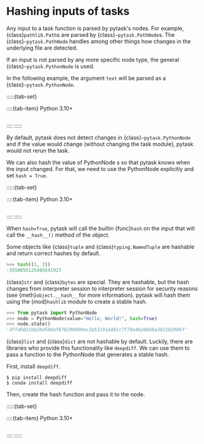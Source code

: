 # Hashing inputs of tasks

Any input to a task function is parsed by pytask's nodes. For example,
{class}`pathlib.Path`s are parsed by {class}`~pytask.PathNode`s. The
{class}`~pytask.PathNode` handles among other things how changes in the underlying file
are detected.

If an input is not parsed by any more specific node type, the general
{class}`~pytask.PythonNode` is used.

In the following example, the argument `text` will be parsed as a
{class}`~pytask.PythonNode`.

:::::{tab-set}

::::{tab-item} Python 3.10+

```{literalinclude} ../../../docs_src/how_to_guides/hashing_inputs_of_tasks_example_1_py310.py
```

::::
:::::

By default, pytask does not detect changes in {class}`~pytask.PythonNode` and if the
value would change (without changing the task module), pytask would not rerun the task.

We can also hash the value of PythonNode s so that pytask knows when the input changed.
For that, we need to use the PythonNode explicitly and set `hash = True`.

:::::{tab-set}

::::{tab-item} Python 3.10+

```{literalinclude} ../../../docs_src/how_to_guides/hashing_inputs_of_tasks_example_2_py310.py
```

::::
:::::

When `hash=True`, pytask will call the builtin {func}`hash` on the input that will call
the `__hash__()` method of the object.

Some objects like {class}`tuple` and {class}`typing.NamedTuple` are hashable and return
correct hashes by default.

```python
>>> hash((1, 2))
-3550055125485641917
```

{class}`str` and {class}`bytes` are special. They are hashable, but the hash changes
from interpreter session to interpreter session for security reasons (see
{meth}`object.__hash__` for more information). pytask will hash them using the
{mod}`hashlib` module to create a stable hash.

```python
>>> from pytask import PythonNode
>>> node = PythonNode(value="Hello, World!", hash=True)
>>> node.state()
'dffd6021bb2bd5b0af676290809ec3a53191dd81c7f70a4b28688a362182986f'
```

{class}`list` and {class}`dict` are not hashable by default. Luckily, there are
libraries who provide this functionality like `deepdiff`. We can use them to pass a
function to the PythonNode that generates a stable hash.

First, install `deepdiff`.

```console
$ pip install deepdiff
$ conda install deepdiff
```

Then, create the hash function and pass it to the node.

:::::{tab-set}

::::{tab-item} Python 3.10+

```{literalinclude} ../../../docs_src/how_to_guides/hashing_inputs_of_tasks_example_3_py310.py
```

::::
:::::
